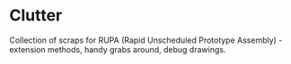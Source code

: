 # Clutter

Collection of scraps for RUPA (Rapid Unscheduled Prototype Assembly) - extension methods, handy grabs around, debug drawings.